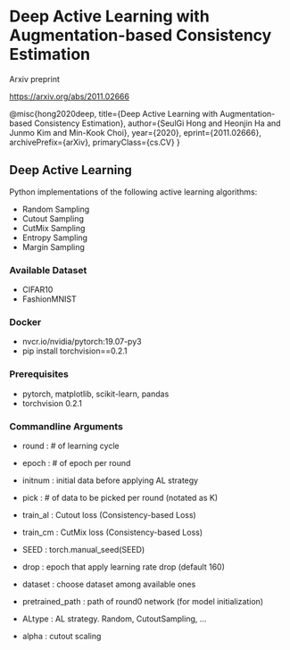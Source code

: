 # Deep Active Learning with Augmentation-based Consistency Estimation

Arxiv preprint

https://arxiv.org/abs/2011.02666


@misc{hong2020deep,
      title={Deep Active Learning with Augmentation-based Consistency Estimation}, 
      author={SeulGi Hong and Heonjin Ha and Junmo Kim and Min-Kook Choi},
      year={2020},
      eprint={2011.02666},
      archivePrefix={arXiv},
      primaryClass={cs.CV}
}


## Deep Active Learning
Python implementations of the following active learning algorithms:

- Random Sampling
- Cutout Sampling
- CutMix Sampling
- Entropy Sampling
- Margin Sampling

### Available Dataset
- CIFAR10
- FashionMNIST

### Docker 
- nvcr.io/nvidia/pytorch:19.07-py3
- pip install torchvision==0.2.1

### Prerequisites 
- pytorch, matplotlib, scikit-learn, pandas
- torchvision      0.2.1

### Commandline Arguments
- round : # of learning cycle
- epoch : # of epoch per round
- initnum : initial data before applying AL strategy
- pick : # of data to be picked per round (notated as K)

- train_al : Cutout loss (Consistency-based Loss)
- train_cm : CutMix loss (Consistency-based Loss)

- SEED : torch.manual_seed(SEED)
- drop : epoch that apply learning rate drop (default 160)
- dataset : choose dataset among available ones
- pretrained_path : path of round0 network (for model initialization)

- ALtype : AL strategy. Random, CutoutSampling, ...
- alpha : cutout scaling
